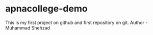 # apnacollege-demo
This is my first project on github and first repository on git.
Author - Muhammad Shehzad
